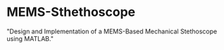 # MEMS-Sthethoscope
"Design and Implementation of a MEMS-Based Mechanical Stethoscope using MATLAB."
